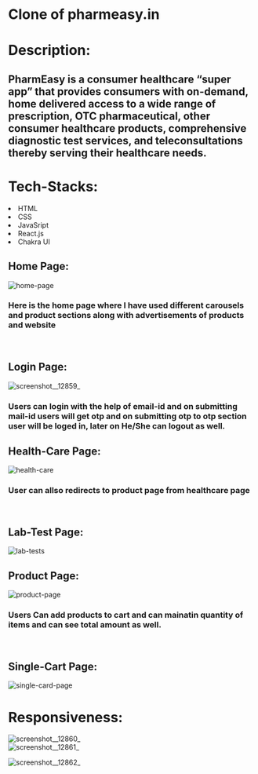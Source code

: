 # Clone of pharmeasy.in
# Description:
<h2>
PharmEasy is a consumer healthcare “super app” that provides consumers with on-demand, home delivered access to a wide range of prescription, OTC pharmaceutical, other consumer healthcare products, comprehensive diagnostic test services, and teleconsultations thereby serving their healthcare needs.
</h2>

# Tech-Stacks:
<div>
  <li>HTML</li>
  <li>CSS</li>
  <li>JavaSript</li>
  <li>React.js</li>
  <li>Chakra UI</li>
</div>

## Home Page:
![home-page](https://user-images.githubusercontent.com/105616033/201505193-305d94ca-f31e-4933-a00d-ed6b896eb33d.png)
<h3>
  Here is the home page where I have used different carousels and product sections along with advertisements of products and website
 </h3>
<br/>

## Login Page:
![screenshot__12859_](https://user-images.githubusercontent.com/105616033/201505479-f07d85e4-3ce1-4a5a-93d3-e9dbc2a4577b.png)

<h3>Users can login with the help of email-id and on submitting mail-id users will get otp and on submitting otp to otp section user will be loged in, later on He/She can logout as well.</h3>

## Health-Care Page:
![health-care](https://user-images.githubusercontent.com/105616033/201505209-e7dbb557-2ce2-4a14-8e02-b854e3ca9c48.png)
<h3>User can allso redirects to product page from healthcare page</h3>
<br/>

## Lab-Test Page:
![lab-tests](https://user-images.githubusercontent.com/105616033/201505496-88c9e837-1787-45ea-8e51-844b86ba4d92.png)

## Product Page:
![product-page](https://user-images.githubusercontent.com/105616033/201505218-58d13bff-cfc6-4b71-8804-5aaf1fc09aa1.png)
<h3>Users Can add products to cart and can mainatin quantity of items and can see total amount as well.</h3>
<br/>

## Single-Cart Page:
![single-card-page](https://user-images.githubusercontent.com/105616033/201505232-b0309d22-6666-4921-adb1-5ddcf0d56446.png)

# Responsiveness:
![screenshot__12860_](https://user-images.githubusercontent.com/105616033/201505681-4a5d565c-e876-46b5-a7e3-3359ae2f0226.png)
<br/>
![screenshot__12861_](https://user-images.githubusercontent.com/105616033/201505709-c1c8b591-8707-489a-9c86-bc83c12e5765.png)
<br/>

![screenshot__12862_](https://user-images.githubusercontent.com/105616033/201505715-86414075-1ee5-4350-9094-f0397d4959f4.png)

